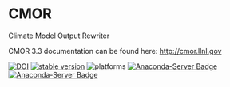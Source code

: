 # CMOR
Climate Model Output Rewriter

CMOR 3.3 documentation can be found here: http://cmor.llnl.gov


[![DOI](https://zenodo.org/badge/DOI/10.5281/zenodo.1205178.svg)](https://doi.org/10.5281/zenodo.1205178)
[![stable version](https://img.shields.io/badge/stable%20version-3.3.2-brightgreen.svg)](https://github.com/PCMDI/cmor/releases/tag/cmor-3.3.2)
![platforms](https://img.shields.io/badge/platforms-linux%20|%20osx-lightgrey.svg)
[![Anaconda-Server Badge](https://anaconda.org/pcmdi/cmor/badges/installer/conda.svg)](https://conda.anaconda.org/pcmdi)
[![Anaconda-Server Badge](https://anaconda.org/pcmdi/cmor/badges/downloads.svg)](https://anaconda.org/pcmdi)
